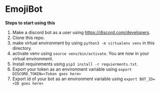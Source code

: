 # EmojiBot

**Steps to start using this**
1. Make a discord bot as a user using https://discord.com/developers.
2. Clone this repo.
3. make virtual environment by using `python3 -m virtualenv venv` in this directory.
4. activate venv using `source venv/bin/activate`. You are now in your virtual environment.
5. Install requirements using `pip3 install -r requierments.txt`.
6. Export your token as an environment variable using `export DISCORD_TOKEN=<Token goes here>`
7. Export id of your bot as an environment variable using `export BOT_ID=<ID goes here>`
